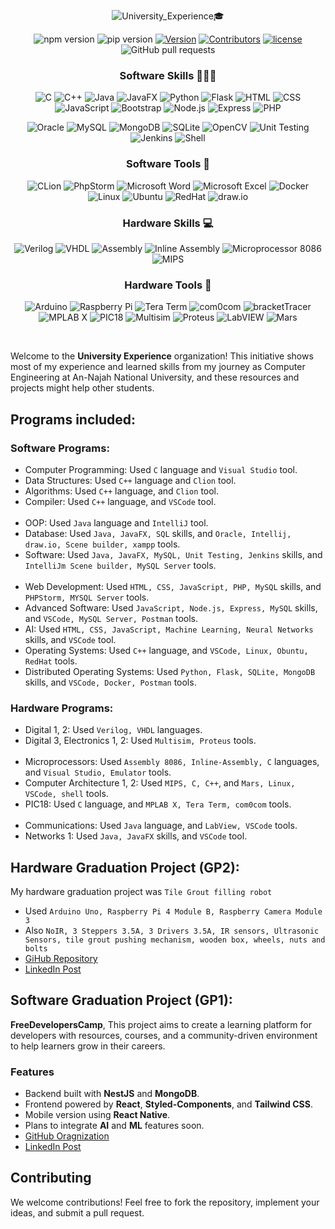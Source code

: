 <div align="center">
  
![University_Experience🎓](https://github.com/user-attachments/assets/ef60f875-c9e7-45d1-9d24-8e5b654a4bfa)

  ![npm version](https://img.shields.io/npm/v/npm)
  ![pip version](https://img.shields.io/pypi/v/pip)
  [![Version](https://img.shields.io/badge/version-v1.0.0-blue)](https://github.com/University-Experience/Bazarcom/releases/tag/v1.0.0)
  [![Contributors](https://img.shields.io/github/contributors/University-Experience/Bazarcom)](https://github.com/University-Experience/Bazarcom/graphs/contributors)
  [![license](https://img.shields.io/github/license/FreeDevelopersCamp/learning-platform-api)](https://img.shields.io/github/license/FreeDevelopersCamp/learning-platform-api)
  ![GitHub pull requests](https://img.shields.io/github/issues-pr-raw/University-Experience/Bazarcom)



  ### Software Skills 🧑🏼‍💻
  ![C](https://img.shields.io/badge/C-A8B9CC?logo=c&logoColor=white)
  ![C++](https://img.shields.io/badge/C++-00599C?logo=c%2B%2B&logoColor=white)
  ![Java](https://img.shields.io/badge/Java-007396?logo=java&logoColor=white)
  ![JavaFX](https://img.shields.io/badge/JavaFX-007396?logo=java&logoColor=white)
  ![Python](https://img.shields.io/badge/Python-3776AB?logo=python&logoColor=white)
  ![Flask](https://img.shields.io/badge/Flask-000000?logo=flask&logoColor=white)
  ![HTML](https://img.shields.io/badge/HTML-E34F26?logo=html5&logoColor=white)
  ![CSS](https://img.shields.io/badge/CSS-1572B6?logo=css3&logoColor=white)
  ![JavaScript](https://img.shields.io/badge/JavaScript-F7DF1E?logo=javascript&logoColor=black)
  ![Bootstrap](https://img.shields.io/badge/Bootstrap-7952B3?logo=bootstrap&logoColor=white)
  ![Node.js](https://img.shields.io/badge/Node.js-339933?logo=node.js&logoColor=white)
  ![Express](https://img.shields.io/badge/Express-000000?logo=express&logoColor=white)
  ![PHP](https://img.shields.io/badge/PHP-777BB4?logo=php&logoColor=white)


  ![Oracle](https://img.shields.io/badge/Oracle-F80000?logo=oracle&logoColor=white)
  ![MySQL](https://img.shields.io/badge/MySQL-4479A1?logo=mysql&logoColor=white)
  ![MongoDB](https://img.shields.io/badge/MongoDB-47A248?logo=mongodb&logoColor=white)
  ![SQLite](https://img.shields.io/badge/SQLite-003B57?logo=sqlite&logoColor=white)
  ![OpenCV](https://img.shields.io/badge/OpenCV-5C3EE8?logo=opencv&logoColor=white)
  ![Unit Testing](https://img.shields.io/badge/Unit%20Testing-009688?logo=test&logoColor=white)
  ![Jenkins](https://img.shields.io/badge/Jenkins-D24939?logo=jenkins&logoColor=white)
  ![Shell](https://img.shields.io/badge/Shell-4EAA25?logo=gnu-bash&logoColor=white)


  
  ### Software Tools 🔰
  ![CLion](https://img.shields.io/badge/CLion-000000?logo=clion&logoColor=white)
  ![PhpStorm](https://img.shields.io/badge/PhpStorm-000000?logo=phpstorm&logoColor=white)
  ![Microsoft Word](https://img.shields.io/badge/Microsoft%20Word-2B579A?logo=microsoft-word&logoColor=white)
  ![Microsoft Excel](https://img.shields.io/badge/Microsoft%20Excel-217346?logo=microsoft-excel&logoColor=white)
  ![Docker](https://img.shields.io/badge/Docker-2496ED?logo=docker&logoColor=white)
  ![Linux](https://img.shields.io/badge/Linux-FCC624?logo=linux&logoColor=black)
  ![Ubuntu](https://img.shields.io/badge/Ubuntu-E95420?logo=ubuntu&logoColor=white)
  ![RedHat](https://img.shields.io/badge/RedHat-EE0000?logo=redhat&logoColor=white)
  ![draw.io](https://img.shields.io/badge/draw.io-F5820D?logo=draw.io&logoColor=white)



  ### Hardware Skills 💻
  ![Verilog](https://img.shields.io/badge/Verilog-FFB71B?logo=verilog&logoColor=black)
  ![VHDL](https://img.shields.io/badge/VHDL-4682B4?logo=vhdl&logoColor=white)
  ![Assembly](https://img.shields.io/badge/Assembly-525252?logo=assembly&logoColor=white)
  ![Inline Assembly](https://img.shields.io/badge/Inline%20Assembly-8B0000?logo=assembly&logoColor=white)
  ![Microprocessor 8086](https://img.shields.io/badge/Microprocessor%208086-8A2BE2?logo=siemens&logoColor=white)
  ![MIPS](https://img.shields.io/badge/MIPS-FF6F00?logo=mips&logoColor=white)



  ### Hardware Tools 🧰
  ![Arduino](https://img.shields.io/badge/Arduino-00979D?logo=arduino&logoColor=white)
  ![Raspberry Pi](https://img.shields.io/badge/Raspberry%20Pi-A22846?logo=raspberry-pi&logoColor=white)
  ![Tera Term](https://img.shields.io/badge/Tera%20Term-005F9E?logo=terminal&logoColor=white)
  ![com0com](https://img.shields.io/badge/com0com-808080?logo=terminal&logoColor=white)
  ![bracketTracer](https://img.shields.io/badge/bracketTracer-4CAF50?logo=brackets&logoColor=white)
  ![MPLAB X](https://img.shields.io/badge/MPLAB%20X-2D2D2D?logo=microchip&logoColor=white)
  ![PIC18](https://img.shields.io/badge/PIC18-FFA500?logo=microchip&logoColor=white)
  ![Multisim](https://img.shields.io/badge/Multisim-0058A6?logo=multisim&logoColor=white)
  ![Proteus](https://img.shields.io/badge/Proteus-1F7DC2?logo=proteus&logoColor=white)
  ![LabVIEW](https://img.shields.io/badge/LabVIEW-FFDB00?logo=labview&logoColor=black)
  ![Mars](https://img.shields.io/badge/Mars-FA6800?logo=mars&logoColor=white)


</div>

<br />


Welcome to the **University Experience** organization! This initiative shows most of my experience and learned skills from my journey as Computer Engineering at An-Najah National University, and these resources and projects might help other students.

## Programs included:

### Software Programs:
- Computer Programming: Used `C` language and `Visual Studio` tool.
- Data Structures: Used `C++` language and `Clion` tool.
- Algorithms: Used `C++` language, and `Clion` tool.
- Compiler: Used `C++` language, and `VSCode` tool. 
  <br><br>
- OOP: Used `Java` language and `IntelliJ` tool.
- Database: Used `Java, JavaFX, SQL` skills, and `Oracle, Intellij, draw.io, Scene builder, xampp` tools.
- Software: Used `Java, JavaFX, MySQL, Unit Testing, Jenkins` skills, and `IntelliJm Scene builder, MySQL Server` tools.
  <br><br>
- Web Development: Used `HTML, CSS, JavaScript, PHP, MySQL` skills, and `PHPStorm, MYSQL Server` tools.
- Advanced Software: Used `JavaScript, Node.js, Express, MySQL` skills, and `VSCode, MySQL Server, Postman` tools.
- AI: Used `HTML, CSS, JavaScript, Machine Learning, Neural Networks` skills, and `VSCode` tool.
- Operating Systems: Used `C++` language, and `VSCode, Linux, Obuntu, RedHat` tools.
- Distributed Operating Systems: Used `Python, Flask, SQLite, MongoDB` skills, and `VSCode, Docker, Postman` tools.

### Hardware Programs:
- Digital 1, 2: Used `Verilog, VHDL` languages.
- Digital 3, Electronics 1, 2: Used `Multisim, Proteus` tools.
  <br><br>
- Microprocessors: Used `Assembly 8086, Inline-Assembly, C` languages, and `Visual Studio, Emulator` tools.
- Computer Architecture 1, 2: Used `MIPS, C, C++`, and `Mars, Linux, VSCode, shell` tools.
- PIC18: Used `C` language, and `MPLAB X, Tera Term, com0com` tools.
  <br><br>
- Communications: Used `Java` language, and `LabView, VSCode` tools.
- Networks 1: Used `Java, JavaFX` skills, and `VSCode` tool.

## Hardware Graduation Project (GP2):
My hardware graduation project was `Tile Grout filling robot`
- Used `Arduino Uno, Raspberry Pi 4 Module B, Raspberry Camera Module 3`
- Also `NoIR, 3 Steppers 3.5A, 3 Drivers 3.5A, IR sensors, Ultrasonic Sensors, tile grout pushing mechanism, wooden box, wheels, nuts and bolts`
- [GiHub Repository](https://github.com/University-Experience/Tile-Grout-Filling-Robot)
- [LinkedIn Post](https://www.linkedin.com/posts/bara-alsedih_%D9%8A%D8%B1%D9%81%D8%B9-%D8%A7%D9%84%D9%84%D9%87-%D8%A7%D9%84%D8%B0%D9%8A%D9%86-%D8%A2%D9%85%D9%86%D9%88%D8%A7-activity-7243466124380565504-W2ga?utm_source=share&utm_medium=member_desktop)

## Software Graduation Project (GP1):
**FreeDevelopersCamp**, This project aims to create a learning platform for developers with resources, courses, and a community-driven environment to help learners grow in their careers.

### Features
- Backend built with **NestJS** and **MongoDB**.
- Frontend powered by **React**, **Styled-Components**, and **Tailwind CSS**.
- Mobile version using **React Native**.
- Plans to integrate **AI** and **ML** features soon.
- [GitHub Oragnization](https://github.com/FreeDevelopersCamp)
- [LinkedIn Post](https://www.linkedin.com/posts/bara-alsedih_freedeveloperscamp-activity-7293120500443017218-y6n1?utm_source=share&utm_medium=member_desktop&rcm=ACoAAEelapkBoIDq5_60n2J0LNtHPl9ugf17cfs)

## Contributing
We welcome contributions! Feel free to fork the repository, implement your ideas, and submit a pull request.
